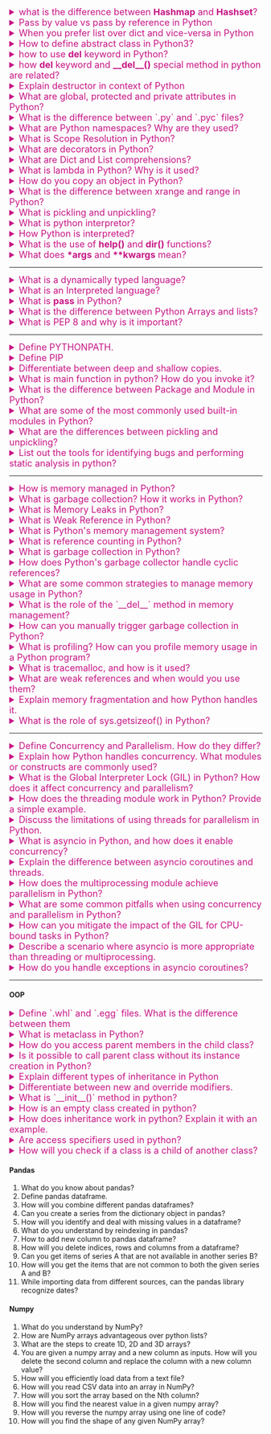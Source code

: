 <details><summary style="font-size:18px;color:#C71585">what is the difference between <b>Hashmap</b> and <b>Hashset</b>?</summary>

-   **HashMap**: A HashMap is a data structure in programming that stores key-value pairs and provides efficient retrieval based on keys. It uses a technique called hashing to map keys to corresponding values, allowing for fast lookup times. In a HashMap, each key must be unique, but values can be duplicated.

    -   A HashMap is a data structure that stores key-value pairs.
    -   It uses hashing to efficiently store and retrieve elements based on their keys.
    -   Each key in a HashMap must be unique, but values can be duplicated.
    -   HashMap provides methods for adding, removing, and retrieving elements by their keys.
    -   Examples of HashMap implementations in different programming languages include Java's `HashMap`, Python's `dict`, and JavaScript's `Map`.

-   **HashSet**: A HashSet is a data structure in programming that stores a collection of unique elements. It uses hashing to ensure that elements are stored in such a way that there are no duplicates. HashSet does not preserve the order of elements and does not allow duplicate elements to be added. HashSet is commonly used for tasks such as removing duplicates from a collection or checking for the presence of an element in a set.

    -   A HashSet is a data structure that stores unique elements.
    -   It uses hashing to ensure that elements are stored in such a way that there are no duplicates.
    -   HashSet does not store key-value pairs; it only stores elements.
    -   HashSet provides methods for adding, removing, and checking the presence of elements.
    -   Examples of HashSet implementations in different programming languages include Java's `HashSet`, Python's `set`, and JavaScript's `Set`.

</details>

<details><summary style="font-size:18px;color:#C71585">Pass by value vs pass by reference in Python</summary>

The concepts of **pass by value** and **pass by reference** are often discussed in the context of programming languages and how they handle the passing of arguments to functions. In Python, these concepts don't strictly apply because Python uses a different mechanism known as **pass by object reference** or **pass by assignment**. Let's delve into why traditional "pass by value" and "pass by reference" are considered irrelevant in Python and how Python's argument passing works.

##### Pass by Value vs. Pass by Reference

-   **Pass by Value**: In languages that use pass by value, a copy of the actual value is passed to the function. This means that modifications to the parameter inside the function do not affect the original value outside the function.
-   **Pass by Reference**: In languages that use pass by reference, a reference to the actual memory location of the variable is passed to the function. This means that modifications to the parameter inside the function do affect the original value outside the function.

##### Python's Argument Passing

Python's argument passing mechanism is often described as **pass by object reference** or **pass by assignment**. Here's how it works:

-   **Pass by Object Reference** (or **Pass by Assignment**):
    -   When you pass an argument to a function, Python passes the reference to the object, not the actual object itself.
    -   If you pass a mutable object (e.g., a list or a dictionary), the function can modify the contents of the object, and these changes will be reflected outside the function.
    -   If you pass an immutable object (e.g., an integer, a string, or a tuple), the function cannot modify the original object itself. Any modifications result in the creation of a new object.

The concepts of `pass by value` and `pass by reference` can be a bit misleading because the behavior is determined by whether the object being passed is mutable or immutable. In Python, arguments are passed by object reference, but the distinction between mutable and immutable objects affects the way they are modified inside a function.

-   **Immutable Objects (Pass by Value-Like)**:
    -   Immutable objects (e.g., integers, strings, tuples) cannot be modified in place.
    -   When you pass an immutable object to a function, any changes made to the object inside the function create a new object, and the original object remains unchanged.
-   **Mutable Objects (Pass by Reference-Like)**:
    -   Mutable objects (e.g., lists, dictionaries) can be modified in place.
    -   When you pass a mutable object to a function and modify it inside the function, the changes affect the original object.
-   **Conclusion**:
    -   The key distinction in Python is between mutable and immutable objects. - Immutable objects behave more like "pass by value," as modifications create new objects. - Mutable objects behave more like "pass by reference," as modifications are reflected outside the function.

</details>

<details><summary style="font-size:18px;color:#C71585">When you prefer list over dict and vice-versa in Python</summary>

The choice between using a list and a dictionary (dict) in Python depends on the specific requirements of your program and the type of data you need to store. Here are some considerations for when to prefer a list over a dict and vice versa:

-   **list**: list is a data structure that represents an ordered collection of elements. Lists are mutable, meaning their elements can be modified after creation. Each element in a list is indexed by a sequential integer starting from zero, allowing for easy access and manipulation of elements. Lists can contain elements of any data type, including other lists and objects. Lists are created using square brackets **[ ]** or the **list()** constructor. Lists are commonly used for storing and organizing data in sequential order, such as arrays or lists in other programming languages.

    -   `Ordered Collection`: If the order of elements matters, and you want to maintain the sequence in which elements were added, use a list.
    -   `Index-Based Access`: When you need to access elements by their position or index, a list is suitable. Lists support integer indexing.
    -   `Homogeneous Elements`: If the elements you are storing are of the same type or have a similar structure, a list is appropriate.
    -   `Iterative Processing`: Lists are good for looping through elements sequentially using constructs like for item in my_list.
    -   `Mutable Content`: Lists are mutable, meaning you can modify, add, or remove elements after the list is created.

-   **dict**: dictionary (or dict) is a data structure that represents an unordered collection of key-value pairs. Each key in a dictionary is unique and associated with a corresponding value. Dictionaries are mutable, meaning their key-value pairs can be modified after creation. Keys in a dictionary can be of any immutable type, such as strings, integers, or tuples, while values can be of any data type, including other dictionaries and objects. Dictionaries are created using curly braces **{ }** or the **dict()** constructor. They are commonly used for mapping keys to values and for fast lookup operations based on keys.

    -   `Key-Value Pairs`: If you have data that naturally fits into key-value pairs, where each value is associated with a unique key, use a dictionary.
    -   `Fast Lookup by Key`: Dictionaries offer constant-time average lookup, making them efficient for retrieving values based on keys.
    -   `Unordered Collection`: If the order of elements doesn't matter, and you're interested in quick lookups by key, a dictionary is a better choice.
    -   `Associative Relationships`: When you want to represent relationships between entities, such as mapping user IDs to user names.
    -   `Immutable Keys`: Keys in dictionaries must be immutable (e.g., strings, numbers, tuples). If your data fits this constraint, a dictionary may be suitable.
    -   `Flexibility with Data Types`: Dictionaries allow you to have values of different data types associated with different keys.

</details>

<details><summary style="font-size:18px;color:#C71585">How to define abstract class in Python3?</summary>

In Python 3, abstract classes are located in the abc module, which stands for "Abstract Base Classes." This module provides the infrastructure for defining abstract base classes in Python. You can import it using the following statement:

```python
import abc

class AbstractClass(abc.ABC):
    @abstractmethod
    def abstract_method(self):
        pass  # Placeholder for the method implementation in subclasses

class Subclass(AbstractClass):
    def abstract_method(self):
        # Concrete implementation of the abstract method
        print("This method is implemented in the subclass")

# This will work because Subclass implements the abstract method
my_subclass = Subclass()
my_subclass.abstract_method()

# This will raise a NotImplementedError because AbstractClass is abstract
# abstract_instance = AbstractClass()  # This line will cause an error
```

The ABC class serves as the base class for defining abstract classes, and the abstractmethod decorator is used to mark abstract methods within those classes. By subclassing ABC and decorating methods with abstractmethod, you can define abstract classes and enforce that concrete subclasses implement certain methods.

</details>

<details><summary style="font-size:18px;color:#C71585">how to use <b>del</b> keyword in Python?</summary>

In Python, the **del** keyword is used to remove an item from a list, delete a variable, or delete an attribute from an object. Here are some common use cases:

-   `Removing an item from a list`:

    ```python
    my_list = [1, 2, 3, 4, 5]
    del my_list[2]  # Removes the item at index 2 (value 3)
    print(my_list)  # Output: [1, 2, 4, 5]
    ```

    -   You cannot use **del** to delete elements from immutable objects like strings or tuples themselves (as the entire object cannot be modified). You can only delete slices to create a new modified version.

-   `Deleting a variable`: You can use **del** to remove a variable's reference to an object. This doesn't necessarily destroy the object itself, but it makes the object unreachable from your code through that specific variable name.

    ```python
    x = 5
    del x  # Deletes the variable 'x'
    # print(x)  # This would raise a NameError because 'x' no longer exists
    ```

-   `Deleting an attribute from an object`:

    ```python
    class MyClass:
        def __init__(self):
            self.attr = 10

    obj = MyClass()
    print(obj.attr)  # Output: 10

    del obj.attr  # Deletes the attribute 'attr' from the object
    # print(obj.attr)  # This would raise an AttributeError because 'attr' no longer exists
    ```

Keep in mind that using **del** to remove an item from a list modifies the list in-place, while using it to delete a variable or attribute removes the reference to the object, potentially allowing the garbage collector to reclaim the memory if there are no other references to the object.

</details>

<details><summary style="font-size:18px;color:#C71585">how <b>del</b> keyword and <b>__del__()</b> special method in python are related?</summary>

The del keyword and the `__del__()` special method in Python are related in the sense that they both deal with the deletion or destruction of objects, but they serve different purposes and operate at different levels of the Python language.

-   **del** keyword: The **del** keyword in Python is used to delete references to objects. It can be used to delete names (variables, attributes, functions), which may lead to the deallocation of memory associated with the object if there are no other references to it. When **del** is used to delete a reference to an object, it decrements the object's reference count. If the reference count drops to zero, indicating that there are no more references to the object, the object may be garbage collected and its memory reclaimed.

    ```python
    x = 42  # Create an object (integer 42) and assign it to the variable x
    del x   # Delete the reference to the object
    def square(x): return x*x

    b = square(5)
    print(b)  ## 25
    del square
    c = square(2) ## NameError: name 'square' is not defined
    ```

-   **\_\_del\_\_()** special method: The `__del__()` method is a special method in Python classes that gets called when an object is about to be destroyed or garbage collected. It serves as a **finalizer** or **cleanup handler** for an object. Unlike the `del` keyword, which deals with deleting references to objects, the `__del__()` method deals with the cleanup of resources associated with an object when it is no longer needed.

    ```python
    class MyClass:
        def __del__(self):
            print("Destructor called, object destroyed")

    obj = MyClass()  # Create an object of MyClass
    del obj          # Delete the reference to the object, `__del__()` may be called
    ```

It's important to note that the `__del__()` method is not guaranteed to be called promptly when an object is deleted or goes out of scope. The timing of when `__del__()` is called is determined by Python's garbage collector, which operates asynchronously.

In summary, while both **del** and `__del__()` are involved in the process of object destruction in Python, they serve different purposes: **del** is used to delete references to objects, while `__del__()` is a special method used for cleanup and finalization tasks when an object is about to be destroyed.

</details>

<details><summary style="font-size:18px;color:#C71585">Explain destructor in context of Python</summary>

In Python, unlike C++, there are no explicit destructors like the ones defined with the `~ClassName()` syntax. Instead, Python relies on automatic garbage collection to reclaim memory and clean up resources when objects are no longer in use.

Python uses a mechanism called **reference counting** along with a **cycle-detecting** garbage collector to manage memory and automatically reclaim memory when objects are no longer referenced. When an object's reference count drops to zero, meaning there are no more references to the object, Python's garbage collector automatically frees the memory associated with that object.

However, Python does provide a special method called `__del__()` that can be defined in a class to act as a finalizer or a cleanup handler. While this method is called a destructor in Python, it's important to note that it's not guaranteed to be called when an object is destroyed, and its use is generally discouraged for cleanup tasks due to some limitations and unpredictability:

-   `Unpredictable Timing`: The `__del__()` method is called by the garbage collector when there are no more references to an object. However, the timing of when this happens is not guaranteed and can vary between different Python implementations. Therefore, you can't rely on `__del__()` for critical cleanup tasks.
-   `Circular References`: If objects refer to each other in a circular manner, they may not be garbage collected even if there are no external references to them. This can prevent the `__del__()` method from being called, leading to resource leaks.
-   `Resource Management`: Using `__del__()` for resource cleanup, such as closing files or releasing network connections, can be risky. If an exception occurs during the object's destruction, the `__del__()` method may not execute properly, leaving resources open or not properly released.
-   `No Guaranteed Order`: The order in which `__del__()` methods are called during interpreter shutdown or when objects are collected is not guaranteed. Therefore, it's not safe to rely on `__del__()` for cleanup tasks that depend on specific orderings.
-   `Potential Pitfalls`: Using `__del__()` can introduce subtle bugs and resource leaks, especially when dealing with circular references or objects that manage external resources like file handles or database connections.

Given these limitations, Python developers are encouraged to use Context Managers for resource management and cleanup tasks. Context Managers provide a more predictable and reliable way to ensure that resources are properly managed and released, even in the presence of exceptions or early returns.

In summary, while Python does support a `__del__()` method that can serve as a destructor-like mechanism, it's not a true destructor in the same sense as in languages like C++. Developers should prefer more reliable and deterministic approaches to resource management, such as context managers and the `with` statement, for cleanup tasks in Python.

#### "Finalizer" or "Finalization" in Java:

In Java, finalization refers to the process of cleaning up resources associated with an object before it is garbage collected. Finalization is primarily achieved through the use of finalizers, which are special methods defined within a class that are automatically invoked by the Java Virtual Machine (JVM) before an object is reclaimed by the garbage collector.

-   `Finalizer Method`: To enable finalization for an object, you can define a special method called the finalizer method. This method is named `finalize()` and is defined within the class of the object that needs finalization.
-   `Cleanup Operations`: Inside the `finalize()` method, you can include cleanup code to release any resources associated with the object, such as closing files, releasing network connections, or releasing other system resources. Finalization is commonly used for tasks that are not handled by Java's automatic memory management, such as releasing native resources or managing external system resources.

</details>

<details><summary style="font-size:18px;color:#C71585">What are global, protected and private attributes in Python?</summary>

There are conventions for indicating the accessibility of attributes and methods within a class. These conventions are not enforced by the language itself, but they serve as a guideline for developers to indicate the intended usage of class members. Here are the commonly used conventions for attribute accessibility:

-   **Public Attributes**: Public attributes are those that can be accessed from outside the class without any restrictions. By convention, attributes that start with an underscore (\_) or do not have any leading underscores are considered public.

    ```python
    class MyClass:
        def __init__(self):
            self.public_attribute = 10
    ```

    In the example above, public_attribute is a public attribute that can be accessed directly from outside the MyClass class.

-   **Protected Attributes**: Protected attributes are those that should not be accessed directly from outside the class, but can still be accessed if needed. By convention, attributes that start with a single underscore (\_) are considered protected.

    ```python
    class MyClass:
        def __init__(self):
            self._protected_attribute = 20
    ```

    In the example above, \_protected_attribute is a protected attribute. While it can be accessed from outside the class, it is generally considered an implementation detail and should be used with caution.

-   **Private Attributes**: Private attributes are those that should not be accessed or modified directly from outside the class. By convention, attributes that start with double underscores (\_\_) are considered private.

    ```python
    class MyClass:
        def __init__(self):
            self.__private_attribute = 30
    ```

    In the example above, **private_attribute is a private attribute. It is name-mangled to \_MyClass**private_attribute, making it less accessible from outside the class. However, it can still be accessed using the mangled name.

It's important to note that these conventions are not enfo

</details>

<details><summary style="font-size:18px;color:#C71585">What is the difference between `.py` and `.pyc` files?</summary>

The main difference between `.py` and .pyc files in Python is their purpose and how they are used:

-   **.py Files (Python Source Files)**:

    -   `.py` files are Python source code files.
    -   They contain human-readable Python code that is written by developers.
    -   These files are meant to be edited and maintained by developers.
    -   When a Python script is executed, the Python interpreter directly interprets and executes the code in the `.py` file.

-   **.pyc Files (Compiled Python Bytecode Files)**: The Python interpreter typically creates a `.pyc` file the first time it encounters a `.py` file. This involves compiling the source code in the `.py` file into bytecode and storing it in the `.pyc` file with the same name but a `.pyc` extension (located in the same directory).

    -   When you run a Python script (`.py` file) directly, the interpreter checks for a corresponding `.pyc` file. However, for modules imported within another script, `.pyc` files might not be created unless specifically imported for the first time at the module level (using import module_name).
    -   These files store the compiled bytecode of a Python program. Bytecode is a low-level intermediate representation of the code, generated by the Python interpreter when it first encounters a `.py` file.
    -   They are created when a `.py` file is imported or executed for the first time.
    -   The bytecode is platform-independent and is optimized for execution by the Python interpreter.
    -   `.pyc` files are used to speed up the loading and execution of Python scripts.
    -   If a `.pyc` file exists and is up-to-date with its corresponding `.py` file, Python will load and execute the `.pyc` file instead of recompiling the source code.
    -   `.pyc` files are generally not meant to be edited by developers and are created and managed by the Python interpreter.

In summary, `.py` files contain human-readable Python source code, while `.pyc` files contain compiled bytecode generated by the Python interpreter for faster execution. Developers work with `.py` files, while `.pyc` files are automatically generated and used by the Python interpreter to optimize script execution.

</details>

<details><summary style="font-size:18px;color:#C71585">What are Python namespaces? Why are they used?</summary>

In Python, a namespace is a mapping from names (identifiers) to objects. It's essentially a dictionary where the keys are the names of variables, functions, classes, etc., and the values are the corresponding objects.

Namespaces are used to organize and manage the names used in a Python program. They help avoid naming conflicts and provide a way to encapsulate names within different scopes.

-   **Python has several types of namespaces**:

    -   `Global Namespace`: This namespace contains names defined at the top level of a module or script. It is accessible from anywhere within the module or script.

    -   `Local Namespace`: This namespace contains names defined within a function. It is created when the function is called and destroyed when the function exits. Each function call creates its own local namespace.

    -   `Enclosing Namespace`: This namespace is used in nested functions. It contains names defined in the enclosing function (but not global names or names defined in other enclosing functions).

    -   `Built-in Namespace`: This namespace contains names of built-in functions, exceptions, and other objects that are available by default in Python. It is automatically loaded when Python starts.

    -   `Module Namespace`: Each module in Python has its own namespace, containing the functions, classes, and variables defined within that module.

-   **Accessing Names from Other Namespaces**:

    -   To use a name from another namespace, you need to import the module containing the definition and then prefix the name with the module name (dot notation).

</details>

<details><summary style="font-size:18px;color:#C71585">What is Scope Resolution in Python?</summary>

Scope resolution in Python refers to the process of determining the value of a variable or the definition of a function based on its location within the code. Python follows a set of rules to determine the scope of variables and functions.

There are four types of scopes in Python:

-   `Local Scope`: Variables defined within a function have local scope. They can only be accessed within that function.

-   `Enclosing Scope (or Nonlocal Scope)`: This scope is applicable to nested functions. Variables defined in the outer function can be accessed by the inner function.

-   `Global Scope`: Variables defined at the top level of a module have global scope. They can be accessed from any part of the module.

-   `Built-in Scope`: Python provides a set of built-in functions and exceptions that are available globally. These are part of the built-in scope.

</details>

<details><summary style="font-size:18px;color:#C71585">What are decorators in Python?</summary>

</details>

<details><summary style="font-size:18px;color:#C71585">What are Dict and List comprehensions?</summary>

<details><summary style="font-size:18px;color:#C71585">What is Generator Expression?</summary>

A generator expression in Python is a concise way to create a generator, which is an iterator that generates items one at a time and on demand. It is similar to a list comprehension but uses parentheses instead of square brackets.

</details>

A list comprehension in Python is a concise way to create lists. It allows you to generate a new list by applying an expression to each item in an existing iterable, optionally filtering items with a condition.

Dict and List comprehensions are concise and expressive ways to create dictionaries and lists, respectively, in Python. They allow you to create these data structures using a compact syntax, often in a single line of code.

</details>

<details><summary style="font-size:18px;color:#C71585">What is lambda in Python? Why is it used?</summary>

A lambda function in Python is an anonymous, inline function defined using the lambda keyword. It can take any number of arguments but can only have one expression. It is typically used for small, simple operations.

</details>

<details><summary style="font-size:18px;color:#C71585">How do you copy an object in Python?</summary>

</details>

<details><summary style="font-size:18px;color:#C71585">What is the difference between xrange and range in Python?</summary>

</details>

<details><summary style="font-size:18px;color:#C71585">What is pickling and unpickling?</summary>

Pickling and unpickling are processes in Python used for serializing and deserializing objects, respectively. These processes are commonly used for saving Python objects to a file or transmitting them over a network.

-   **Pickling**:

    -   Pickling is the process of converting a Python object into a byte stream.
    -   This byte stream can then be stored in a file or transmitted over a network.
    -   It is achieved using the pickle module in Python.
    -   Pickling allows you to save the state of Python objects, including their data and structure, to be used later.

-   **Unpickling**:

    -   Unpickling is the process of converting a byte stream back into a Python object.
    -   This allows you to reconstruct the original object from the byte stream.
    -   It is achieved using the pickle module in Python.
    -   Unpickling allows you to retrieve the state of Python objects that were previously pickled.

</details>

<details><summary style="font-size:18px;color:#C71585">What is python interpretor?</summary>

A Python interpreter is a program that reads and executes Python code. It translates Python code into bytecode and then executes it on the Python runtime environment. The interpreter is responsible for parsing the Python code, checking for syntax errors, and executing the instructions one by one.

-   **CPython**: Python comes with a default interpreter called CPython, which is implemented in the C programming language. CPython is the most widely used Python interpreter and serves as the reference implementation for the Python language. It provides a command-line interface (CLI) where users can interactively execute Python code or run Python scripts stored in files. Apart from CPython, there are other Python interpreters available, each with its own unique features and optimizations. Some examples include:
-   **Jython**: An implementation of Python that runs on the Java Virtual Machine (JVM), allowing Python code to interact with Java libraries and frameworks.
-   **IronPython**: A Python interpreter for the .NET framework, enabling Python code to integrate with the .NET ecosystem and use .NET libraries.

</details>

<details><summary style="font-size:18px;color:#C71585">How Python is interpreted?</summary>

Python is an interpreted language, which means that the Python code is executed line by line by the Python interpreter. Here's how Python interpretation typically works:

-   **Source Code**: Python programs are written in human-readable source code files with a .py extension.
-   **Lexical Analysis (Tokenization)**: When you run a Python script, the Python interpreter first performs lexical analysis, also known as tokenization. In this phase, the source code is broken down into a sequence of tokens such as keywords, identifiers, operators, and literals.
-   **Parsing**: After tokenization, the Python interpreter parses the token stream to build a parse tree or abstract syntax tree (AST). This process involves analyzing the structure of the code to ensure it conforms to the syntax rules of the Python language.
-   **Bytecode Generation**: Once the parsing is complete and the syntax is validated, the Python interpreter generates bytecode instructions from the AST. Bytecode is a low-level representation of the Python code that is platform-independent.
-   **Execution**: The generated bytecode is then executed by the Python Virtual Machine (PVM). The PVM is responsible for interpreting and executing the bytecode instructions. During execution, the PVM interacts with the system's hardware and operating system to perform tasks such as memory management, I/O operations, and exception handling.
-   **Dynamic Typing**: Python is dynamically typed, meaning that variable types are determined at runtime. As the code is executed, the Python interpreter automatically infers the types of variables and performs type checking dynamically.
-   **Garbage Collection**: Python's memory management system includes automatic garbage collection. The interpreter periodically scans the memory to identify and reclaim memory occupied by objects that are no longer referenced by the program. This helps to prevent memory leaks and ensures efficient memory usage.

Overall, Python's interpreted nature allows for quick development and testing cycles, as changes to the code can be immediately executed without the need for compilation. However, it may also result in slower execution speed compared to compiled languages.

</details>

<details><summary style="font-size:18px;color:#C71585">What is the use of <b>help()</b> and <b>dir()</b> functions?</summary>

-   **help()** Function:

    -   The `help()` function is used to get documentation and information about objects, modules, functions, classes, and methods in Python.
    -   When you pass an object or function as an argument to `help()`, it displays a help page or documentation string (docstring) associated with that object or function.
    -   If no argument is provided, `help()` starts an interactive help session.
    -   It is particularly useful for learning about the usage and functionality of various Python features and libraries.

-   **dir()** Function:

    -   The `dir()` function returns a list of attributes and methods associated with an object.
    -   When you call `dir()` without any arguments, it returns a list of names in the current local scope.
    -   When you pass an object as an argument to `dir()`, it returns a list of valid attributes and methods for that object.

</details>

<details><summary style="font-size:18px;color:#C71585">What does <b>*args</b> and <b>**kwargs</b> mean?</summary>

`*args` and `**kwargs` are used to pass a variable number of arguments to a function. They provide flexibility when defining functions, allowing them to accept an arbitrary number of positional and keyword arguments, respectively.

-   **\*args**:

    -   `*args` is a special syntax used in the function definition to pass variable-length arguments.
    -   `*` means variable length and `args` is the name used by convention. You can use any other.

-   **\*\*kwargs**:

    -   `**kwargs` is a special syntax used in the function definition to pass variable-length keyworded arguments.
    -   Here, also, `kwargs` is used just by convention. You can use any other name.
    -   Keyworded argument means a variable that has a name when passed to a function.
    -   It is actually a dictionary of the variable names and its value.

    ```python
    def test_args(first_arg, *args, **kwargs):
        kwargs = {"_int": 100, **kwargs}
        args = (*args,50)
        print(args[-1])

        if kwargs.get('_int'): kwargs['_int'] = kwargs['_int'] + 10
        if kwargs.get('my_int2'): kwargs['my_int'] = kwargs['my_int'] + 20

        print(first_arg, args, kwargs, sep='\n')


    test_args('test_arg1', 'first_arg', [2]*3, 'test_arg2', _str="kwarg#2", _int=30)
    ```

</details>

---

<details><summary style="font-size:18px;color:#C71585">What is a dynamically typed language?</summary>

A dynamically typed language is a programming language where variable types are determined at runtime rather than at compile time. In dynamically typed languages, variables can hold values of any type, and their types can change during the execution of the program. This flexibility allows for more concise and flexible code, as programmers do not need to explicitly declare variable types. Examples of dynamically typed languages include Python, JavaScript, Ruby, and PHP. In contrast, statically typed languages require variable types to be explicitly declared and checked at compile time, which can catch certain types of errors earlier in the development process but may require more verbose code.

</details>

<details><summary style="font-size:18px;color:#C71585">What is an Interpreted language?</summary>

An interpreted language is a programming language where code is executed line by line by an interpreter at runtime, rather than being compiled into machine code before execution. In interpreted languages, the source code is directly executed by the interpreter without the need for an intermediate compilation step.
In interpreted languages like Python, source code is translated into intermediate code or bytecode, which is then executed by the interpreter at runtime.

</details>

<details><summary style="font-size:18px;color:#C71585">What is <b>pass</b> in Python?</summary>

In Python, **pass** is a null statement, which means it does nothing when executed. It is used as a placeholder when a statement is syntactically required, but no action needs to be performed.

The **pass** statement is often used in situations where the syntax requires a statement, but the program logic does not yet require any action to be taken.

</details>

<details><summary style="font-size:18px;color:#C71585">What is the difference between Python Arrays and lists?</summary>

The array module in Python provides an efficient way of working with arrays of homogeneous data types. Unlike Python lists, which can store elements of different data types, arrays in the array module are designed to store elements of a homogeneous data type, such as integers or floats. This makes them more memory-efficient for certain types of data.

```python
import array

a = array.array('i', [1, 2, 3]) # 'i' specifies the integer data type
```

```txt
class array(builtins.object)
    array(typecode [, initializer]) -> array

    Return a new array whose items are restricted by typecode, and
    initialized from the optional initializer value, which must be a list,
    string or iterable over elements of the appropriate type.

    Arrays represent basic values and behave very much like lists, except
    the type of objects stored in them is constrained. The type is specified
    at object creation time by using a type code, which is a single character.
    The following type codes are defined:

        Type code   C Type             Minimum size in bytes
        'b'         signed integer     1
        'B'         unsigned integer   1
        'u'         Unicode character  2 (see note)
        'h'         signed integer     2
        'H'         unsigned integer   2
        'i'         signed integer     2
        'I'         unsigned integer   2
        'l'         signed integer     4
        'L'         unsigned integer   4
        'q'         signed integer     8 (see note)
        'Q'         unsigned integer   8 (see note)
        'f'         floating point     4
        'd'         floating point     8

    NOTE: The 'u' typecode corresponds to Python's unicode character. On
    narrow builds this is 2-bytes on wide builds this is 4-bytes.

    NOTE: The 'q' and 'Q' type codes are only available if the platform
    C compiler used to build Python supports 'long long', or, on Windows,
    '__int64'.

    Methods:

    append() -- append a new item to the end of the array
    buffer_info() -- return information giving the current memory info
    byteswap() -- byteswap all the items of the array
    count() -- return number of occurrences of an object
    extend() -- extend array by appending multiple elements from an iterable
    fromfile() -- read items from a file object
    fromlist() -- append items from the list
    frombytes() -- append items from the string
    index() -- return index of first occurrence of an object
    insert() -- insert a new item into the array at a provided position
    pop() -- remove and return item (default last)
    remove() -- remove first occurrence of an object
    reverse() -- reverse the order of the items in the array
    tofile() -- write all items to a file object
    tolist() -- return the array converted to an ordinary list
    tobytes() -- return the array converted to a string
```

</details>

<details><summary style="font-size:18px;color:#C71585">What is PEP 8 and why is it important?</summary>

PEP 8 is a style guide for Python code written by Guido van Rossum, Barry Warsaw, and Nick Coghlan. PEP stands for Python Enhancement Proposal, and PEP 8 specifically addresses the coding conventions and style guidelines for writing Python code.

PEP 8, sometimes spelled PEP8 or PEP-8, stands for Python Enhancement Proposal 8. It's a style guide, not a strict rulebook, that provides recommendations for how to write clean and consistent Python code.

</details>

---

<details><summary style="font-size:18px;color:#C71585">Define PYTHONPATH.</summary>
In the realm of Python, PYTHONPATH is an environment variable that acts as a roadmap for the Python interpreter when searching for modules (reusable blocks of code) during program execution. It essentially defines a list of directories where the interpreter should look for modules beyond the standard library locations.

-   **Understanding the Search Path**: When you import a module in your Python code (using import module_name), the interpreter follows a specific search path to locate it:

    -   `Current Directory`: The interpreter first checks the current working directory (the directory from where you execute your script) for the module.
    -   `Built-in Libraries`: If not found there, it searches for the module in the standard library locations, which are pre-installed directories containing Python's core modules.
    -   `PYTHONPATH Directories`: Finally, the interpreter consults the directories listed in the PYTHONPATH environment variable, searching for the module in each directory (in the order they appear in the path).

-   **Setting PYTHONPATH**: There are several ways to set PYTHONPATH:

    -   `System-wide`: You can modify system environment variables to set PYTHONPATH globally, but this approach is generally discouraged as it can affect other Python environments or users on the system.
    -   `User-specific`: Setting PYTHONPATH in your shell configuration files (e.g., .bashrc or .zshrc) can make it persistent for your user sessions.
    -   `Virtual Environments`: The recommended approach is to use virtual environments, which isolate project dependencies and avoid conflicts. Virtual environments often manage their own PYTHONPATH within the activated environment.
    -   `Command-line Argument`: You can temporarily set PYTHONPATH for a single script execution using the -I or --interactive flag with the Python interpreter: `$ python -I /path/to/custom/modules my_script.py`

</details>

<details><summary style="font-size:18px;color:#C71585">Define PIP</summary>

`PIP`: PIP is the package manager for Python. It's a command-line tool that allows you to easily install, uninstall, and manage additional software libraries (packages) for your Python projects.

In the context of Python, PIP doesn't actually have a specific official meaning as an acronym. It's considered a recursive acronym, meaning its meaning is derived from its function. Here are some common interpretations:

-   **Preferred Installer Program**
-   **Packages Installed from PyPI** (referencing the Python Package Index)
-   **Packages Install Packages**

</details>

<details><summary style="font-size:18px;color:#C71585">Differentiate between deep and shallow copies.</summary>

Deep and shallow copies are two ways of creating copies of objects in Python, particularly when dealing with complex data structures like lists, dictionaries, or custom objects containing nested objects. The difference lies in how the nested objects are handled during the copying process.

-   **Shallow Copy**:

    -   A shallow copy creates a new object but inserts references to the nested objects found in the original object.
    -   The top-level objects are copied, but the nested objects are shared between the original and copied objects.
    -   Changes to the nested objects in the copied structure will be reflected in the original structure, and vice versa.
    -   Shallow copies can be created using the `copy()` method or the copy module's `copy()` function.

    ```python
    import copy

    original_list = [1, [2, 3], 4]
    shallow_copy = copy.copy(original_list)

    shallow_copy[1][0] = 'a'  # Modify nested object in shallow copy
    print(original_list)  # Output: [1, ['a', 3], 4] - original list is affected
    ```

-   **Deep Copy**:

    -   A deep copy creates a new object and recursively copies all nested objects found in the original object.
    -   Both the top-level objects and all nested objects are copied, resulting in completely independent objects.
    -   Changes to the nested objects in the copied structure will not affect the original structure, and vice versa.
    -   Deep copies can be created using the `copy()` method or the copy module's `deepcopy()` function.

    ```python
    import copy

    original_list = [1, [2, 3], 4]
    deep_copy = copy.deepcopy(original_list)

    deep_copy[1][0] = 'a'  # Modify nested object in deep copy
    print(original_list)  # Output: [1, [2, 3], 4] - original list remains unchanged
    ```

</details>

<details><summary style="font-size:18px;color:#C71585">What is main function in python? How do you invoke it?</summary>

Unlike many other programming languages, Python doesn't have a mandatory main function that serves as the automatic entry point for your program. The interpreter executes code line by line, starting from the top-level statements in your Python source file (.py file).
However, there are well-established conventions for defining a starting point in Python for your program's execution, often mimicking the behavior of the main function found in other languages. Common Practices for Defining a Starting Point:

-   **Using a Top-Level Function**:

    -   Define a function at the top level of your script with a descriptive name like main or run.
    -   Place your program's core logic and functionalities within this function.
    -   Call this function at the end of your script to execute it.

    ```python
    def main():
        # Your program's logic here
        print("Hello, world!")

    if __name__ == "__main__":
        main()
    ```

-   **if \_\_name\_\_ == \"\_\_main\_\_\:"**

    -   This conditional block ensures the code within the block is only executed when the script is run directly (not when imported as a module).
    -   The **\_\_name\_\_** special variable holds the name of the current module. When the script is executed directly, **\_\_name\_\_** is set to "**\_\_main\_\_**".

    ```python
    # Your program's functions here

    if __name__ == "__main__":
        # Call your functions or execute the main logic here
        print("This code executes only when the script is run directly")
    ```

</details>

<details><summary style="font-size:18px;color:#C71585">What is the difference between Package and Module in Python?</summary>

In Python, the terms "module" and "package" refer to different concepts related to organizing and managing code. Here's a detailed explanation of the differences between them:

-   **Module**

    -   `Definition`: A module is a single file containing Python code. This file can define functions, classes, and variables, and can also include runnable code.
    -   `File Extension`: Modules are Python files with a .py extension.
    -   `Usage`: Modules are used to organize related code into a single file, making it easier to maintain and reuse.

-   **Package**

    -   `Definition`: A package is a collection of related modules organized in a directory hierarchy. A package must contain a special file named **init**.py, which can be empty, but its presence signals to Python that the directory should be treated as a package.
    -   `Directory Structure`: A package is a directory that contains a set of modules and sub-packages. Each directory within the package must have an **init**.py file.
    -   `Usage`: Packages are used to organize and manage larger collections of modules. They help in structuring your project logically.

</details>

<details><summary style="font-size:18px;color:#C71585">What are some of the most commonly used built-in modules in Python?</summary>

-   `os`: This module provides functions for interacting with the operating system, such as creating files and directories, managing file paths, and running external commands.
-   `sys`: This module provides access to system parameters and functions, such as command-line arguments, standard streams (stdin, stdout, stderr), and platform information.
-   `math`: This module provides mathematical functions, constants, and classes, such as trigonometric functions, logarithms, and mathematical constants like pi and e.
-   `datetime`: This module provides classes and functions for working with dates and times, including creating date and time objects, formatting them, and performing arithmetic operations on them.
-   `random`: This module provides functions for generating random numbers, shuffling sequences, and selecting random elements from a list.
-   `collections`: This module provides powerful container data types like namedtuple, deque, Counter, and OrderedDict that extend the functionality of built-in lists, dictionaries, and tuples.
-   `re`: This module provides regular expression support for searching, matching, and manipulating text strings.
-   `json`: This module provides functions for encoding and decoding JSON (JavaScript Object Notation) data, which is a popular format for data interchange between applications.
-   `itertools`: This module provides functions for creating iterators and working with iterables, such as generating combinations, permutations, and filtering elements.
-   `subprocess`: This module provides functions for spawning new processes and managing their execution.

</details>

<details><summary style="font-size:18px;color:#C71585">What are the differences between pickling and unpickling?</summary>

</details>

<details><summary style="font-size:18px;color:#C71585">List out the tools for identifying bugs and performing static analysis in python?</summary>

There are several tools available for identifying bugs and performing static analysis in Python. These tools help ensure code quality, detect potential issues, and enforce coding standards. Here are some of the most popular ones:

Bug Identification and Static Analysis Tools

-   **Pylint**: Pylint is a static code analysis tool that checks for programming errors, enforces a coding standard, and looks for code smells.

    -   Usage: `$ pylint my_module.py`

-   **Flake8**: Flake8 is a wrapper around PyFlakes, pycodestyle, and Ned Batchelder's McCabe script. It checks the style and quality of Python code.

    -   Usage: `$ flake8 my_module.py`

-   **PyLint**: PyLint analyzes code for potential errors and enforces coding standards. It is highly configurable and can be integrated into various development environments.

    -   Usage: `$ pylint my_module.py`

-   **Pyflakes**: Pyflakes analyzes programs and detects various errors. It is focused on finding errors quickly without bothering with style issues.

    -   Usage: `$ pyflakes my_module.py`

-   **Mypy**: Mypy is a static type checker for Python. It helps catch type-related errors in your code by checking type hints.

    -   Usage: `$ mypy my_module.py`

-   **Bandit**: Bandit is a tool designed to find common security issues in Python code. It scans code for known vulnerabilities.

    -   Usage: `$ bandit -r my_project/`

-   **Pyright**: Pyright is a fast type checker for Python, designed to work with VS Code and other editors that support the Language Server Protocol (LSP).

    -   Usage: `$ pyright my_module.py`

-   **Prospector**: Prospector is a tool to analyze Python code and output information about errors, potential problems, convention violations, and complexity. It aggregates results from multiple analysis tools.

    -   Usage: `$ prospector`

-   **Pydocstyle**: Pydocstyle checks compliance with Python docstring conventions. It can ensure that docstrings are present and correctly formatted.

    -   Usage: `$ pydocstyle my_module.py`

-   **Radon**: Radon is a tool for computing various metrics from the source code, including cyclomatic complexity, raw metrics, and maintainability index.

    -   Usage: `$ radon cc my_module.py`

-   **Vulture**: Vulture finds unused code in Python programs. This can help identify dead code that can be removed to improve maintainability.

    -   Usage: `$ vulture my_module.py`

-   **Integrated Development Environment (IDE) Support**
    Many of these tools are supported by popular IDEs such as PyCharm, Visual Studio Code, and others. They can be configured to run automatically as part of the development process, providing real-time feedback and integration into continuous integration (CI) pipelines.

-   **Example of Combining Tools in a CI Pipeline**
    Combining multiple tools can provide comprehensive coverage. For example, you might set up a CI pipeline with tools like Flake8 for style checks, Mypy for type checks, and Bandit for security checks.

    Here’s an example of how you might configure a .travis.yml file for a Travis CI pipeline:

    ```yaml
    language: python
    python:
        - "3.8"
    install:
        - pip install flake8 mypy bandit
    script:
        - flake8 my_module.py
        - mypy my_module.py
        - bandit -r my_project/
    ```

This setup will run Flake8, Mypy, and Bandit checks on every commit, helping ensure that code quality is maintained throughout the development process.

</details>

---

<details><summary style="font-size:18px;color:#C71585">How is memory managed in Python?</summary>

Memory management in Python is automatic and primarily handled by the Python memory manager, which is responsible for allocating and deallocating memory for objects. As a programmer, you don't need to manually allocate or deallocate memory for objects in your code.

The garbage collector is a core component of this memory management system.

Garbage collection is an automated memory management mechanism and a crucial component of the memory manager in Python 3. It automatically identifies and reclaims memory occupied by objects that are no longer referenced by your program, preventing memory leaks and ensuring efficient memory utilization.

Python's garbage collector is not deterministic. The exact timing of garbage collection cycles can vary depending on memory usage and other factors.

-   **How Garbage Collection Works**: The Python interpreter periodically runs a garbage collection in the background. In CPython, the most popular Python implementation, the Garbage Collection relies on two technique called Reference Counting and Cyclic Refferences to identify the garbages. Here's a breakdown of the process:

    -   `Reference Counting`:

        -   Whenever you create an object in Python, a reference count on the memory Heap initialized to 1 and it keeps track of how many different times that object are refferenced in your program.
        -   When you assign an object to a variable or pass it as an argument to a function, the reference count is incremented by 1, signifying another reference to the object exists.
        -   Conversely, when a variable referencing an object goes out of scope (e.g., the function containing the variable finishes execution), or you explicitly delete a reference (using del), the reference count is decremented by 1.
        -   During the pariodic run of garbage collection, it identifies objects with a reference count of 0. These objects are considered unreachable as there are no active references to them in your program.

    -   `Cyclic References`: Reference counting can't handle cyclic references, where two or more objects reference each other indefinitely. Even though no code directly references these objects anymore, their reference counts remain above 0, preventing garbage collection. The cyclic garbage collection addresses a the limitation.

        -   `Detection`: Python's cyclic garbage collector employs a more sophisticated approach to identify unreachable objects, even if they're involved in circular references.
        -   `Marking Phase`: The collector traverses the memory space, starting from root objects (objects directly accessible from your program's global scope or persistent references like open files). It marks reachable objects as it goes.
        -   `Reachability Check`: Once the marking phase is complete, objects that remain unmarked are considered unreachable, even if their reference count might be non-zero due to circular references.
        -   `Collection`: These unmarked objects are then candidates for garbage collection, and their memory is reclaimed.

    -   `Memory Reclamation`: Once an object is identified as unreachable, the garbage collector reclaims the memory occupied by that object, making it available for future object allocations.

#### Heap Space in Python

In Python, the "heap" generally refers to the private heap space managed by the Python memory manager. This is where Python objects are allocated and managed during program execution. Understanding the Python heap is crucial for understanding memory management in Python. Here's a detailed explanation:

-   `Dynamic Memory Allocation`: In Python, memory allocation is dynamic, meaning that memory for objects is allocated as needed during program execution. When you create a new object, such as a variable, list, or class instance, Python allocates memory for that object on the heap.
-   `Reference Counting`: Python uses a technique called reference counting to manage memory. Each object on the heap has a reference count, which tracks how many references (pointers) exist to that object. When an object's reference count drops to zero, meaning there are no more references to it, the memory occupied by the object is reclaimed.
-   `Garbage Collection`: In addition to reference counting, Python also employs a garbage collector to reclaim memory for objects with cyclic references or when reference counting alone is insufficient. The garbage collector periodically scans the heap to identify and reclaim unreachable objects, freeing up memory for reuse.
-   `Memory Fragmentation`: As objects are allocated and deallocated on the heap, memory fragmentation can occur. This is when the heap becomes fragmented with small chunks of memory scattered throughout, making it challenging to allocate contiguous blocks of memory for new objects. Python's memory manager includes mechanisms to address fragmentation and optimize memory allocation.
-   `Global vs. Per-Thread Heap`: Python's memory manager maintains separate heaps for global objects and per-thread objects. Global objects are accessible from any thread in the program and are stored in the global heap. Per-thread objects, such as thread-local variables, are stored in per-thread heaps, which are managed separately.
-   `Memory Profiling and Optimization`: Understanding how memory is allocated and managed on the heap is essential for optimizing memory usage and performance in Python programs. Techniques such as memory profiling, identifying memory leaks, minimizing object creation, and optimizing data structures can help improve memory efficiency and performance.
-   `C Extensions and Memory Management`: When working with C extensions or interacting with external libraries, it's important to be mindful of memory management. Python's memory management system may interact with memory management mechanisms in C code, and improper memory management can lead to memory leaks or undefined behavior.

</details>

<details><summary style="font-size:18px;color:#C71585">What is garbage collection? How it works in Python?</summary>

Garbage collection is an automated memory management mechanism and a crucial component of the memory manager in Python 3. It automatically identifies and reclaims memory occupied by objects that are no longer referenced by your program, preventing memory leaks and ensuring efficient memory utilization.

Python's garbage collector is not deterministic. The exact timing of garbage collection cycles can vary depending on memory usage and other factors.

-   **How Garbage Collection Works**: The Python interpreter periodically runs a garbage collection in the background. In CPython, the most popular Python implementation, the Garbage Collection relies on two technique called Reference Counting and Cyclic Refferences to identify the garbages. Here's a breakdown of the process:

    -   `Reference Counting`:

        -   Whenever you create an object in Python, a reference count on the memory Heap initialized to 1 and it keeps track of how many different times that object are refferenced in your program.
        -   When you assign an object to a variable or pass it as an argument to a function, the reference count is incremented by 1, signifying another reference to the object exists.
        -   Conversely, when a variable referencing an object goes out of scope (e.g., the function containing the variable finishes execution), or you explicitly delete a reference (using del), the reference count is decremented by 1.
        -   During the pariodic run of garbage collection, it identifies objects with a reference count of 0. These objects are considered unreachable as there are no active references to them in your program.

    -   `Cyclic References`: Reference counting can't handle cyclic references, where two or more objects reference each other indefinitely. Even though no code directly references these objects anymore, their reference counts remain above 0, preventing garbage collection. The cyclic garbage collection addresses a the limitation.

        -   `Detection`: Python's cyclic garbage collector employs a more sophisticated approach to identify unreachable objects, even if they're involved in circular references.
        -   `Marking Phase`: The collector traverses the memory space, starting from root objects (objects directly accessible from your program's global scope or persistent references like open files). It marks reachable objects as it goes.
        -   `Reachability Check`: Once the marking phase is complete, objects that remain unmarked are considered unreachable, even if their reference count might be non-zero due to circular references.
        -   `Collection`: These unmarked objects are then candidates for garbage collection, and their memory is reclaimed.

    -   `Memory Reclamation`: Once an object is identified as unreachable, the garbage collector reclaims the memory occupied by that object, making it available for future object allocations.

#### Core API functions to work upon the garbage collection in Python?

Python provides several core API functions and modules for working with garbage collection, allowing you to control and manage the process of reclaiming memory occupied by objects that are no longer referenced. Here are some of the core API functions and modules related to garbage collection in Python:

-   **gc Module**: The gc module provides a high-level interface to Python's garbage collection mechanism. It includes functions for manual garbage collection control, as well as utilities for inspecting the garbage collector's behavior and statistics.
    -   `gc.collect([generation])`: Manually triggers garbage collection. By default, it collects all generations, but you can specify a generation to collect (0 for the youngest generation, 2 for the oldest).
    -   `gc.get_count()`: Returns a tuple containing the current collection counts for each generation. These counts represent the number of objects that have been allocated since the last collection.
    -   `gc.get_stats()`: Returns a list of dictionaries containing information about the garbage collector's behavior and statistics, including the number of collections, memory usage, and more.
    -   `gc.set_debug(flags)`: Enables or disables debugging output from the garbage collector. The flags argument is a bitmask representing the debugging options to enable.
    -   `gc.get_objects()`: Returns a list of all objects tracked by the garbage collector. This can be useful for debugging and profiling purposes, but it's not recommended for general use due to potential performance overhead.
    -   `gc.get_referents(obj)`: Returns a list of objects that directly reference the given object obj. This function can be used to inspect the references to a specific object in the heap.
    -   `gc.get_referrers(obj)`: Returns a list of objects that directly reference the given object obj. This function can be used to inspect the objects that reference a specific object in the heap.
-   **sys** Module: The `sys` module provides access to system-specific parameters and functions, including functions related to memory management. For example, `sys.getsizeof()` can be used to determine the size of an object in memory, and `sys.getrefcount()` can be used to get the reference count of an object.
-   **resource** Module: On Unix-based systems, the `resource` module provides functions for querying and modifying system resource limits, including memory limits. Functions like `resource.getrusage()` can be used to get information about resource usage, including memory usage.
-   **tracemalloc** Module: The `tracemalloc` module allows tracing memory allocations and retrieving information about memory blocks allocated by Python. Functions like `tracemalloc.start()` and `tracemalloc.stop()` can be used to start and stop tracing, and `tracemalloc.get_traced_memory()` can be used to retrieve information about traced memory allocations.

In summary, garbage collection in Python is an essential feature that helps manage memory automatically. Understanding how it works can be beneficial for writing memory-efficient Python code and avoiding potential memory-related issues. However, it's generally not necessary to directly interfere with the garbage collector. Focus on writing clean code and avoiding unnecessary object references for optimal performance.

</details>

<details><summary style="font-size:18px;color:#C71585">What is Memory Leaks in Python?</summary>

A Memory Leak is a situation where objects that are no longer needed by your program are not properly deallocated by the garbage collector. This can lead to a gradual increase in memory usage over time, potentially impacting your program's performance or even causing crashes. This can eventually cause the program to consume all available memory, resulting in slow performance or crashes. Memory leaks are often caused by references to objects that are no longer needed but cannot be freed by the garbage collector because references to them still exist.

-   **Causes of Memory Leaks**:

    -   `Lingering References`: Objects that are no longer needed but still referenced somewhere in the code, such as in global variables, closures, or data structures.
    -   `Circular References`: A situation where two or more objects reference each other, preventing the garbage collector from deallocating them. Although Python's garbage collector can handle simple circular references, complex ones can still cause issues.
    -   `Caching`: Keeping unnecessary references in caches that grow indefinitely, such as lists, dictionaries, or custom caching mechanisms.
    -   `Incorrect Use of Data Structures`: Data structures that hold references to objects that are no longer needed, such as lists or dictionaries where old entries are not properly removed.

-   **Preventing Memory Leaks**:

    -   `Break Circular References`: Refactor code to avoid objects referencing each other indefinitely. Consider using weak references or setting references to None when objects are no longer needed.
    -   `Close Resources Properly`: Ensure you close external resources like files, network connections, and databases using close() or context managers like with.
    -   `Implement Caching Strategies`: Establish clear policies for cache invalidation or eviction to prevent them from holding onto unnecessary data.
    -   `Be Cautious with Global Variables`: Limit the use of global variables and consider alternatives like dependency injection or class attributes if appropriate.

</details>

<details><summary style="font-size:18px;color:#C71585">What is Weak Reference in Python?</summary>

In Python, a weak reference is a special type of reference that doesn't prevent an object from being garbage collected. It allows you to hold a reference to an object without artificially increasing its reference count.

-   **Regular References and Garbage Collection**

    -   When you create an object in Python, the interpreter keeps track of how many variables (references) point to it using a reference count.
    -   As long as the reference count is greater than zero, the object remains in memory, even if your code doesn't explicitly use it anymore.
    -   The garbage collector only reclaims objects with a reference count of zero.

-   **Weak References: No Impact on Garbage Collection**

    -   A weak reference holds a reference to an object, but it doesn't contribute to its reference count.
    -   This means that even if the only reference to an object is a weak reference, the garbage collector can still reclaim the object's memory when it's no longer needed by your program.

-   **Creating Weak References**: The weakref module provides functions for creating different types of weak references:

    -   `weakref.proxy`: Creates a proxy object that behaves like the original object but allows the original object to be garbage collected.
    -   `weakref.ref`: Creates a weak reference object that holds a reference to the original object but doesn't provide access to it directly.

    ```python
    from weakref import WeakKeyDictionary

    class ExpensiveObject:
        # ... (represents a large object)

    class Cache:
        def __init__(self):
            self.cache = WeakKeyDictionary()  # Use WeakKeyDictionary for weak references to keys

        def get(self, key):
            return self.cache.get(key)

        def set(self, key, value):
            self.cache[key] = value

    # Usage
    cache = Cache()
    obj = ExpensiveObject()
    cache.set(obj, "data")

    # If 'obj' is no longer referenced elsewhere, it can be garbage collected
    # even though it's still in the cache (weak reference)
    ```

</details>

<details><summary style="font-size:18px;color:#C71585">What is Python's memory management system?</summary>

Answer: Python's memory management system involves a private heap containing all Python objects and data structures. The management of this private heap is ensured internally by the Python memory manager. The core API provides access to some tools for the programmer to code and manage memory. Python uses automatic memory management, which includes reference counting and garbage collection.

</details>

<details><summary style="font-size:18px;color:#C71585">What is reference counting in Python?</summary>

Answer: Reference counting is a memory management technique where each object maintains a count of references to it. When the reference count drops to zero, the object is deallocated. Python uses reference counting as one of its methods for memory management.

</details>

<details><summary style="font-size:18px;color:#C71585">What is garbage collection in Python?</summary>

Answer: Garbage collection is a mechanism to reclaim memory occupied by objects that are no longer in use by the program. In Python, garbage collection complements reference counting by handling cyclic references (objects referencing each other) that reference counting alone cannot clean up. Python's garbage collector is part of the gc module.

</details>

<details><summary style="font-size:18px;color:#C71585">How does Python's garbage collector handle cyclic references?</summary>

Answer: Python's garbage collector identifies cyclic references by using a graph traversal algorithm. When it detects objects that reference each other but are not reachable from any active scope, it collects and deallocates them to free up memory.

</details>

<details><summary style="font-size:18px;color:#C71585">What are some common strategies to manage memory usage in Python?</summary>

Answer:

-   `Minimize global variables`: They persist for the lifetime of the program, consuming memory.
-   `Use local variables`: Local variables are cleaned up after the function call ends.
-   `Weak references`: Use the weakref module to create references that do not increase the reference count.
-   `Del keyword`: Use del to manually remove references to objects.
-   `Custom data structures`: Use more memory-efficient data structures like array instead of lists when dealing with large datasets.

</details>

<details><summary style="font-size:18px;color:#C71585">What is the role of the `__del__` method in memory management?</summary>

Answer: The `__del__` method in Python is a special method that acts as a destructor. It is called when an object's reference count reaches zero, right before the object is deallocated. It's generally used for cleanup actions like closing files or releasing network resources. However, reliance on `__del__` is discouraged due to potential issues with reference cycles and the timing of its invocation.

</details>

<details><summary style="font-size:18px;color:#C71585">How can you manually trigger garbage collection in Python?</summary>

Answer: You can manually trigger garbage collection using the gc module:

```python
import gc
gc.collect()
```

</details>

<details><summary style="font-size:18px;color:#C71585">What is profiling? How can you profile memory usage in a Python program?</summary>

Profiling in programming refers to the process of analyzing a program to measure its performance, including how much time and memory are consumed during its execution. The primary goal of profiling is to identify bottlenecks, optimize resource usage, and improve efficiency.

You can profile memory usage using tools like memory_profiler and tracemalloc. Here’s an example with memory_profiler:

```python
from memory_profiler import profile

@profile
def my_function():
    # Your code here
    pass

if __name__ == "__main__":
    my_function()
```

</details>

<details><summary style="font-size:18px;color:#C71585">What is tracemalloc, and how is it used?</summary>

Answer: tracemalloc is a module in Python's standard library for tracing memory allocations. It helps you understand memory usage and track memory leaks. Here’s how you can use it:

```python
import tracemalloc

tracemalloc.start()

# Your code here

snapshot = tracemalloc.take_snapshot()
top_stats = snapshot.statistics('lineno')

for stat in top_stats[:10]:
    print(stat)
```

</details>

<details><summary style="font-size:18px;color:#C71585">What are weak references and when would you use them?</summary>

Answer: Weak references allow you to reference an object without increasing its reference count. This can be useful in caching mechanisms where you want to allow objects to be garbage-collected if they are no longer in use elsewhere in the program. The weakref module provides support for weak references.

```python
import weakref

class MyClass:
    pass

obj = MyClass()
weak_ref = weakref.ref(obj)

print(weak_ref())  # Outputs: <__main__.MyClass object at 0x...>
del obj
print(weak_ref())  # Outputs: None
```

</details>

<details><summary style="font-size:18px;color:#C71585">Explain memory fragmentation and how Python handles it.</summary>

Answer: Memory fragmentation occurs when free memory is split into small blocks and scattered throughout the heap, making it difficult to allocate large contiguous blocks of memory. Python mitigates memory fragmentation through its memory allocator, which uses pools of fixed-size blocks to manage small objects and reduces fragmentation by allocating larger objects directly from the system heap.

</details>

<details><summary style="font-size:18px;color:#C71585">What is the role of sys.getsizeof() in Python?</summary>

Answer: sys.getsizeof() returns the size of an object in bytes. This can be useful for understanding the memory footprint of an object.

```python
import sys

my_list = [1, 2, 3]
print(sys.getsizeof(my_list))  # Outputs the size of the list object in bytes
```

</details>

---

<details><summary style="font-size:18px;color:#C71585">Define Concurrency and Parallelism. How do they differ?</summary>

Concurrency is the ability of a program to make progress on multiple tasks simultaneously, usually by interleaving their execution. Parallelism, on the other hand, is the ability to execute multiple tasks simultaneously, typically on multiple processors or cores.

</details>

<details><summary style="font-size:18px;color:#C71585">Explain how Python handles concurrency. What modules or constructs are commonly used?</summary>

Python handles concurrency through threading, asyncio, and multiprocessing. Commonly used modules include threading for threads, asyncio for asynchronous I/O, and multiprocessing for parallel processes.

</details>

<details><summary style="font-size:18px;color:#C71585">What is the Global Interpreter Lock (GIL) in Python? How does it affect concurrency and parallelism?</summary>

The GIL stands for Global Interpreter Lock. It is a mutex (or lock) that allows only one thread to execute Python bytecode at a time, even on multi-core systems. The presence of the GIL has significant implications for Python's concurrency model.Here are some key points about the GIL in Python:
The GIL is a mutex that protects access to Python objects, preventing multiple threads from executing Python bytecodes simultaneously in a single process. It affects concurrency by making multi-threaded programs effectively single-threaded in terms of CPU-bound tasks. For parallelism, Python's multiprocessing module can be used to bypass the GIL by using separate processes.

-   **Single-threaded Python**: Despite Python's support for multiple threads, due to the GIL, only one thread can execute Python bytecode at a time. This means that Python threads cannot fully utilize multiple CPU cores for CPU-bound tasks.
-   **Designed for CPython**: The GIL is specific to the CPython interpreter, the most widely used implementation of Python. Other implementations, such as Jython and IronPython, do not have a GIL.
-   **Impact on CPU-bound tasks**: While the GIL allows Python to be thread-safe by preventing race conditions, it can hinder performance for CPU-bound tasks because it limits parallelism.
-   **Does not affect I/O-bound tasks**: For I/O-bound tasks (e.g., network I/O, disk I/O), where threads spend most of their time waiting for external resources, the GIL does not significantly impact performance because threads release the GIL while waiting.
-   **Alternatives for concurrency**: To achieve parallelism for CPU-bound tasks, developers can use multiprocessing, asynchronous I/O (e.g., asyncio), or extension modules written in languages like C or Cython that release the GIL for performance-critical operations.
-   **Discussion and debates**: The GIL has been a subject of much discussion and debate in the Python community. While it simplifies CPython's internal memory management and makes it easier to write C extensions, it also poses challenges for concurrency.

In summary, the GIL in Python restricts concurrent execution of Python bytecode by multiple threads in the CPython interpreter, which can impact performance for CPU-bound tasks. Developers must consider alternatives for achieving parallelism when dealing with such tasks.

</details>

<details><summary style="font-size:18px;color:#C71585">How does the threading module work in Python? Provide a simple example.</summary>

The threading module provides a way to create and manage threads. Here's a simple example:

```python
import threading

def print_numbers():
    for i in range(5):
        print(i)

thread = threading.Thread(target=print_numbers)
thread.start()
thread.join()
```

</details>

<details><summary style="font-size:18px;color:#C71585">Discuss the limitations of using threads for parallelism in Python.</summary>

Due to the GIL, threads in Python cannot achieve true parallelism for CPU-bound tasks. They are better suited for I/O-bound tasks where the GIL is released during I/O operations.

</details>

<details><summary style="font-size:18px;color:#C71585">What is asyncio in Python, and how does it enable concurrency?</summary>

asyncio is a library to write concurrent code using the async/await syntax. It is suitable for I/O-bound and high-level structured network code. It enables concurrency by running coroutines in an event loop, allowing tasks to be paused and resumed efficiently.
Provide a simple example of an asyncio coroutine.

Answer:

```python
import asyncio

async def say_hello():
    await asyncio.sleep(1)
    print("Hello")

asyncio.run(say_hello())
```

</details>

<details><summary style="font-size:18px;color:#C71585">Explain the difference between asyncio coroutines and threads.</summary>

asyncio coroutines are cooperative, meaning they yield control to the event loop, allowing other tasks to run. Threads are preemptive, meaning the operating system can interrupt them at any time to switch execution to another thread. Coroutines are more lightweight than threads and can provide better performance for I/O-bound tasks.

</details>

<details><summary style="font-size:18px;color:#C71585">How does the multiprocessing module achieve parallelism in Python?</summary>

The multiprocessing module creates separate processes, each with its own Python interpreter and memory space, allowing true parallelism by leveraging multiple CPU cores. This bypasses the GIL, making it suitable for CPU-bound tasks.
Provide a simple example using the multiprocessing module.

Answer:

```python
from multiprocessing import Process

def print_numbers():
    for i in range(5):
        print(i)

process = Process(target=print_numbers)
process.start()
process.join()
```

</details>

<details><summary style="font-size:18px;color:#C71585">What are some common pitfalls when using concurrency and parallelism in Python?</summary>

Common pitfalls include race conditions, deadlocks, and the impact of the GIL. Developers need to ensure proper synchronization when using threads and be aware of the overhead of inter-process communication when using multiple processes.

</details>

<details><summary style="font-size:18px;color:#C71585">How can you mitigate the impact of the GIL for CPU-bound tasks in Python?</summary>

For CPU-bound tasks, you can use the multiprocessing module to create separate processes. Alternatively, using libraries like numba or cython to optimize performance-critical sections of code can also help mitigate the impact of the GIL.

</details>

<details><summary style="font-size:18px;color:#C71585">Describe a scenario where asyncio is more appropriate than threading or multiprocessing.</summary>

asyncio is more appropriate for I/O-bound tasks that involve waiting for network or disk I/O, such as web scraping, handling multiple web requests in a web server, or performing asynchronous file operations. It is less suitable for CPU-bound tasks which benefit more from parallelism provided by multiprocessing.

</details>

<details><summary style="font-size:18px;color:#C71585">How do you handle exceptions in asyncio coroutines?</summary>

Exceptions in asyncio coroutines can be handled using try/except blocks within the coroutine. Additionally, when using tasks, you can attach an exception handler or check for exceptions after the task completes.

```python
import asyncio

async def faulty_coroutine():
    raise ValueError("An error occurred")

async def main():
    try:
        await faulty_coroutine()
    except ValueError as e:
        print(f"Caught an exception: {e}")

asyncio.run(main())
```

</details>

---

#### OOP

<details><summary style="font-size:18px;color:#C71585">Define `.whl` and `.egg` files. What is the difference between them</summary>

In Python, `.whl` (wheel) and `.egg` are both packaging formats used for distributing libraries or applications, but they have important differences in structure, usage, and support.

-   **`.egg` Files**:

    -   **Introduced By**: Setuptools.
    -   **Purpose**: One of the earlier formats for distributing Python packages.
    -   **Structure**: An `.egg` file is essentially a zip-compressed archive containing the package's code, metadata, and any dependencies.
    -   **Installation**: Can be installed using `easy_install`, a tool that comes with `setuptools`.
    -   **Disadvantages**: - Limited metadata storage.
        -   Difficult to manage cross-platform compatibility.
        -   Not the standard anymore, considered outdated.

-   **`.whl` Files**:

    -   **Introduced By**: The Python Packaging Authority (PyPA).
    -   **Purpose**: A newer format meant to replace `.egg` and is the current standard for packaging and distribution.
    -   **Structure**: A wheel file is also a zip-compressed archive but with a more standardized file structure. It includes the package code and metadata (like version, dependencies) in a consistent and flexible way.
    -   **Installation**: Installed using `pip`, which is now the standard Python package manager.
    -   **Advantages**:
        -   Supports platform-specific builds and metadata.
        -   Easier to handle dependencies and metadata for various environments.
        -   More widely adopted and supported by the Python community and tools like `pip`.

-   Key Differences:
    -   **Adoption**: `.whl` is the modern and preferred format, while `.egg` is largely considered outdated.
    -   **Tooling**: `.whl` is installed via `pip`, whereas `.egg` was primarily used with `easy_install`.
    -   **Cross-Platform**: `.whl` files have better support for cross-platform compatibility through detailed metadata.
    -   **Standardization**: `.whl` follows a more standardized structure, while `.egg` files have inconsistencies in how metadata and dependencies are handled.

</details>

<details><summary style="font-size:18px;color:#C71585">What is metaclass in Python?</summary>

A metaclass is a class of a class that defines how a class behaves. Just as a class defines how instances of the class behave, a metaclass defines how classes themselves behave. Metaclasses are an advanced and powerful feature in Python that can be used to customize class creation.You define a metaclass by inheriting from type and can override methods like `__new__` and `__init__`.

**Customizing Class Creation**: By using metaclasses, you can control several aspects of class creation. It can be used to enforce class invariants, modify class attributes, implement singletons, track class registration, and more.

-   `Modifying Class Attributes`: You can modify or add class attributes during class creation.
-   `Validating Class Definitions`: You can enforce rules on how classes should be defined. For example, ensuring certain methods or attributes are present.
-   `Class Registry`: You can automatically register classes in some registry for later use or tracking.

**Example**: Enforcing Attribute Presence

```python
class AttributeEnforcer(type):
    def __new__(cls, name, bases, dct):
        print("Creating class:", name)
        dct['created_by'] = 'AttributeEnforcer'
        if 'required_attribute' not in dct:
            raise TypeError(f"{name} is missing the required 'required_attribute' attribute")
        return super().__new__(cls, name, bases, dct)

# Use the metaclass to create a new class
class MyClassEnforced(metaclass=AttributeEnforcer):
    required_attribute = "This is required"

# This will raise an error
class MyInvalidClass(metaclass=AttributeEnforcer):
    pass  # Missing 'required_attribute'
```

**Dynamic Class Creation**:

```python
# Step 1: Define the class name, base classes, and attributes/methods
class_name = "Person"
base_classes = (object,)  # Using `object` as the base class

# Define the class attributes and methods, including __init__
class_attributes = {
    '__init__': lambda self, name, age: setattr(self, 'name', name) or setattr(self, 'age', age),
    'greet': lambda self: f'Hello, my name is {self.name} and I am {self.age} years old.'
}

# Step 2: Create the class dynamically using `type()`
Person = type(class_name, base_classes, class_attributes)

# Step 3: Instantiate the class and access attributes/methods
person_instance = Person("Alice", 30)
```

</details>

<details><summary style="font-size:18px;color:#C71585">How do you access parent members in the child class?</summary>

In Python, you can access members (attributes and methods) of the parent class from a child class using the super() function or by directly referencing the parent class name. Here's how you can do it:

**Using super()**: The `super()` function returns a proxy object that allows you to access methods and attributes of the parent class. You can use it to call the parent class constructor (**init**) or any other method.

```python
Copy code
class Parent:
    def __init__(self, name):
        self.name = name

class Child(Parent):
    def __init__(self, name, age):
        super().__init__(name)  # Call parent class constructor
        self.age = age

child = Child("Alice", 10)
print(child.name)  # Accessing parent attribute
```

**Using Dot Notation:**: You can also directly reference the parent class name to access its members using dot notation.

```python
Copy code
class Parent:
    def __init__(self, name):
        self.name = name

class Child(Parent):
    def __init__(self, name, age):
        Parent.__init__(self, name)  # Call parent class constructor
        self.age = age

child = Child("Alice", 10)
print(child.name)  # Accessing parent attribute
```

Both approaches achieve the same result, but using super() is preferred as it provides a more flexible and maintainable way to access parent class members, especially in cases of multiple inheritance.

</details>

<details><summary style="font-size:18px;color:#C71585">Is it possible to call parent class without its instance creation in Python?</summary>

Yes, it is possible to call a parent class method without creating an instance of the parent class in Python. This can be achieved using the following methods:

-   **Using the class name directly**: If you need to call a class method or a static method from the parent class, you can do so by using the class name directly.

-   Using **super()**: If you are within an instance method of a subclass, you can use super() to call methods from the parent class.

-   **Example with Class Methods and Static Methods**

    Here's an example that demonstrates how to call class methods and static methods from a parent class without creating an instance of the parent class:

    ```python
    class Parent:
        @classmethod
        def class_method(cls):
            print(f"Class method called from {cls.__name__}")

        @staticmethod
        def static_method():
            print("Static method called from Parent")

    class Child(Parent):
        pass

    # Calling the class method and static method from the parent class directly
    Parent.class_method()  # Output: Class method called from Parent
    Parent.static_method()  # Output: Static method called from Parent

    # Calling the class method and static method from the parent class using the subclass
    Child.class_method()  # Output: Class method called from Child
    Child.static_method()  # Output: Static method called from Parent
    ```

-   **Example with Instance Methods Using super()**

    If you are within an instance method of a subclass and want to call an instance method from the parent class, you can use super():

    ```python
    class Parent:
        def instance_method(self):
            print("Instance method called from Parent")

    class Child(Parent):
        def instance_method(self):
            print("Instance method called from Child")
            super().instance_method()  # Calls the instance method from the parent class

    # Creating an instance of Child and calling the instance method
    child_instance = Child()
    child_instance.instance_method()
    # Output:
    # Instance method called from Child
    # Instance method called from Parent
    ```

-   **Example with Class Methods Using super()**

    If you are within a class method of a subclass and want to call a class method from the parent class, you can use super():

    ```python
    class Parent:
        @classmethod
        def class_method(cls):
            print(f"Class method called from {cls.__name__}")

    class Child(Parent):
        @classmethod
        def class_method(cls):
            print(f"Class method called from {cls.__name__} (Child)")
            super().class_method()  # Calls the class method from the parent class

    # Calling the class method from the Child class
    Child.class_method()
    # Output:
    # Class method called from Child (Child)
    # Class method called from Child
    ```

**Summary**:

-   `Class Methods and Static Methods`: Can be called using the class name directly.
-   `Instance Methods`: Within an instance method of a subclass, use super() to call instance methods of the parent class.
-   `Class Methods`: Within a class method of a subclass, use super() to call class methods of the parent class.

</details>

<details><summary style="font-size:18px;color:#C71585">Explain different types of inheritance in Python</summary>

inheritance is a mechanism that allows a class (called the subclass or derived class) to inherit properties and behavior from another class (called the superclass or base class). There are different types of inheritance supported in Python:

-   **Single Inheritance**:

    -   In single inheritance, a subclass inherits from only one superclass.
    -   It forms a one-to-one parent-child relationship between classes.

    -   Example:

        ```python
        class Parent:
            def parent_method(self):
                print("Parent method")

        class Child(Parent):
            def child_method(self):
                print("Child method")

        child = Child()
        child.parent_method()  # Output: Parent method
        child.child_method()   # Output: Child method
        ```

-   **Multiple Inheritance**:

    -   In multiple inheritance, a subclass inherits from more than one superclass.
    -   It allows a subclass to inherit properties and behavior from multiple parent classes.

    -   Example:

        ```python
        class Parent1:
            def parent1_method(self):
                print("Parent 1 method")

        class Parent2:
            def parent2_method(self):
                print("Parent 2 method")

        class Child(Parent1, Parent2):
            def child_method(self):
                print("Child method")

        child = Child()
        child.parent1_method()  # Output: Parent 1 method
        child.parent2_method()  # Output: Parent 2 method
        child.child_method()    # Output: Child method
        ```

-   **Multilevel Inheritance**:

    -   In multilevel inheritance, a subclass inherits from a superclass, and another subclass inherits from the subclass.
    -   It forms a chain of inheritance.

    -   Example:

        ```python
        class GrandParent:
            def grandparent_method(self):
                print("Grandparent method")

        class Parent(GrandParent):
            def parent_method(self):
                print("Parent method")

        class Child(Parent):
            def child_method(self):
                print("Child method")

        child = Child()
        child.grandparent_method()  # Output: Grandparent method
        child.parent_method()       # Output: Parent method
        child.child_method()        # Output: Child method
        ```

-   **Hierarchical Inheritance**:

    -   In hierarchical inheritance, multiple subclasses inherit from the same superclass.
    -   It forms a tree-like structure.

    -   Example:

        ```python
        class Parent:
            def parent_method(self):
                print("Parent method")

        class Child1(Parent):
            def child1_method(self):
                print("Child 1 method")

        class Child2(Parent):
            def child2_method(self):
                print("Child 2 method")

        child1 = Child1()
        child1.parent_method()   # Output: Parent method
        child1.child1_method()   # Output: Child 1 method

        child2 = Child2()
        child2.parent_method()   # Output: Parent method
        child2.child2_method()   # Output: Child 2 method
        ```

-   **Hybrid Inheritance**:

    -   Hybrid inheritance is a combination of multiple inheritance and other types of inheritance.
    -   It can involve a mix of single, multiple, multilevel, or hierarchical inheritance.

    -   Example:

        ```python
        class A:
            def method_a(self):
                print("Method A")

        class B(A):
            def method_b(self):
                print("Method B")

        class C(A):
            def method_c(self):
                print("Method C")

        class D(B, C):
            def method_d(self):
                print("Method D")

        obj = D()
        obj.method_a()  # Output: Method A
        obj.method_b()  # Output: Method B
        obj.method_c()  # Output: Method C
        obj.method_d()  # Output: Method D
        ```

</details>

<details><summary style="font-size:18px;color:#C71585">Differentiate between new and override modifiers.</summary>

In Python, there are no explicit "new" or "override" modifiers like in some other languages such as Java. However, in the context of object-oriented programming, we can discuss concepts similar to "new" and "override" in Python:

-   **Overriding**:

    -   In Python, overriding refers to the ability to define a method in a subclass that has the same name as a method in its superclass.
    -   When a method is called on an instance of the subclass, Python looks for the method in the subclass first. If it's not found, it looks for the method in the superclass.
    -   If the method is found in the subclass, it overrides the method with the same name in the superclass. This allows subclasses to provide specialized implementations of methods inherited from the superclass.

-   **New Method**:

    -   In Python, there's no direct equivalent of the "new" modifier as seen in languages like Java.
    -   However, you can define a method with the same name as an existing method in the superclass. This doesn't override the existing method; instead, it creates a new method with the same name in the subclass.
    -   This effectively hides the method from the superclass, but the superclass's method remains intact and can still be accessed through instances of the superclass.

</details>

<details><summary style="font-size:18px;color:#C71585">What is `__init__()` method in python?</summary>

</details>

<details><summary style="font-size:18px;color:#C71585">How is an empty class created in python?</summary>

</details>

<details><summary style="font-size:18px;color:#C71585">How does inheritance work in python? Explain it with an example.</summary>

</details>

<details><summary style="font-size:18px;color:#C71585">Are access specifiers used in python?</summary>

</details>

<details><summary style="font-size:18px;color:#C71585">How will you check if a class is a child of another class?</summary>

</details>

#### Pandas

1. What do you know about pandas?
2. Define pandas dataframe.
3. How will you combine different pandas dataframes?
4. Can you create a series from the dictionary object in pandas?
5. How will you identify and deal with missing values in a dataframe?
6. What do you understand by reindexing in pandas?
7. How to add new column to pandas dataframe?
8. How will you delete indices, rows and columns from a dataframe?
9. Can you get items of series A that are not available in another series B?
10. How will you get the items that are not common to both the given series A and B?
11. While importing data from different sources, can the pandas library recognize dates?

#### Numpy

1. What do you understand by NumPy?
2. How are NumPy arrays advantageous over python lists?
3. What are the steps to create 1D, 2D and 3D arrays?
4. You are given a numpy array and a new column as inputs. How will you delete the second column and replace the column with a new column value?
5. How will you efficiently load data from a text file?
6. How will you read CSV data into an array in NumPy?
7. How will you sort the array based on the Nth column?
8. How will you find the nearest value in a given numpy array?
9. How will you reverse the numpy array using one line of code?
10. How will you find the shape of any given NumPy array?
